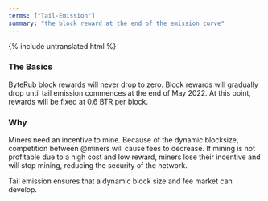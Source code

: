 ```yaml
---
terms: ["Tail-Emission"]
summary: "the block reward at the end of the emission curve"
---
```


{% include untranslated.html %}
### The Basics

ByteRub block rewards will never drop to zero. Block rewards will gradually drop until tail emission commences at the end of May 2022. At this point, rewards will be fixed at 0.6 BTR per block.

### Why

Miners need an incentive to mine. Because of the dynamic blocksize, competition between @miners will cause fees to decrease. If mining is not profitable due to a high cost and low reward, miners lose their incentive and will stop mining, reducing the security of the network.

Tail emission ensures that a dynamic block size and fee market can develop.
